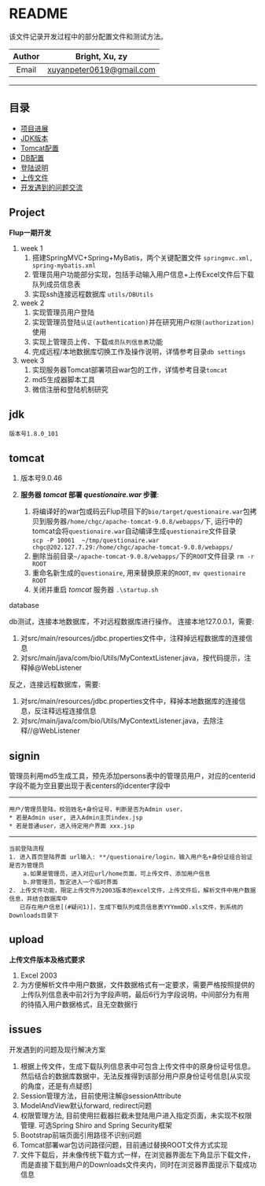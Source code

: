 README
================
该文件记录开发过程中的部分配置文件和测试方法。


Author|Bright, Xu, zy
:---:|:---:
Email|xuyanpeter0619@gmail.com

****
## 目录

* [项目进展](#project)
* [JDK版本](#jdk)
* [Tomcat配置](#tomcat)
* [DB配置](#database)
* [登陆说明](#signin)
* [上传文件](#upload)
* [开发遇到的问题交流](#issues)


Project
------
**Flup一期开发**
1. week 1
    1. 搭建SpringMVC+Spring+MyBatis，两个关键配置文件 `springmvc.xml, spring-mybatis.xml`
    2. 管理员用户功能部分实现，包括手动输入用户信息+上传Excel文件后下载队列成员信息表
    4. 实现ssh连接远程数据库 `utils/DBUtils`
2. week 2
    1. 实现管理员用户登陆
    2. 实现管理员登陆`认证(authentication)`并在研究用户`权限(authorization)`使用
    3. 实现上管理员上传、下载`成员队列信息表`功能 
    4. 完成远程/本地数据库切换工作及操作说明，详情参考目录`db settings`      
3. week 3
    1. 实现服务器Tomcat部署项目war包的工作，详情参考目录`tomcat`
    2. md5生成器脚本工具
    3. 微信注册和登陆机制研究
       
       

jdk
------
    版本号1.8.0_101
    
tomcat
------
1. 版本号9.0.46
    
2. **服务器 _tomcat_ 部署 _questionaire.war_ 步骤**:
    1. 将编译好的war包或码云Flup项目下的`bio/target/questionaire.war`包拷贝到服务器`/home/chgc/apache-tomcat-9.0.8/webapps/`下, 运行中的tomcat会将`questionaire.war`自动编译生成`questionaire`文件目录    
      `scp -P 10061  ~/tmp/questionaire.war chgc@202.127.7.29:/home/chgc/apache-tomcat-9.0.8/webapps/`
    2. 删除当前目录`~/apache-tomcat-9.0.8/webapps/`下的`ROOT`文件目录 `rm -r ROOT`
    3. 重命名新生成的`questionaire`, 用来替换原来的`ROOT`, `mv questionaire ROOT`
    4. 关闭并重启 _tomcat_ 服务器 `.\startup.sh` 
    
database

db测试，连接本地数据库，不对远程数据库进行操作。
连接本地127.0.0.1，需要:
1. 对src/main/resources/jdbc.properties文件中，注释掉远程数据库的连接信息
2. 对src/main/java/com/bio/Utils/MyContextListener.java，按代码提示，注释掉@WebListener
    
反之，连接远程数据库，需要:
1. 对src/main/resources/jdbc.properties文件中，释掉本地数据库的连接信息，反注释远程连接信息
2. 对src/main/java/com/bio/Utils/MyContextListener.java，去除注释//@WebListener
   
signin
------
    
管理员利用md5生成工具，预先添加persons表中的管理员用户，对应的centerid字段不能为空且要出现于表centers的idcenter字段中
     
------
    用户/管理员登陆，校验姓名+身份证号，判断是否为Admin user，
    * 若是Admin user, 进入Admin主页index.jsp
    * 若是普通user，进入待定用户界面 xxx.jsp
------    
    当前登陆流程
    1. 进入首页登陆界面 url输入: **/questionaire/login，输入用户名+身份证组合验证是否为管理员
        a.如果是管理员，进入对应url/home页面，可上传文件、添加用户信息
        b.非管理员，暂定进入一个临时界面
    2. 上传文件功能，限定上传文件为2003版本的excel文件，上传文件后，解析文件中用户数据信息，并结合数据库中
       已存在用户信息[(#疑问1)]，生成下载队列成员信息表YYYmmDD.xls文件，到系统的Downloads目录下
     
upload
-------


**上传文件版本及格式要求**
1. Excel 2003
2. 为方便解析文件中用户数据，文件数据格式有一定要求，需要严格按照提供的上传队列信息表中前2行为字段声明，最后6行为字段说明，中间部分为有用
的待插入用户数据格式，且无空数据行
    
    
issues
------
开发遇到的问题及现行解决方案
1. 根据上传文件，生成下载队列信息表中可包含上传文件中的原身份证号信息。然后结合的数据库数据中，无法反推得到该部分用户原身份证号信息[从实现的角度，还是有点疑惑]
1. Session管理方法，目前使用注解@sessionAttribute
1. ModelAndView默认forward, redirect问题
1. 权限管理方法, 目前使用拦截器拦截未登陆用户进入指定页面，未实现不权限管理. 可选Spring Shiro and Spring Security框架
1. Bootstrap前端页面引用路径不识别问题
1. Tomcat部署war包访问路径问题，目前通过替换ROOT文件方式实现
1. 文件下载后，并未像传统下载方式一样，在浏览器界面左下角显示下载文件，而是直接下载到用户的Downloads文件夹内，同时在浏览器界面提示下载成功信息
    
    
    
   

